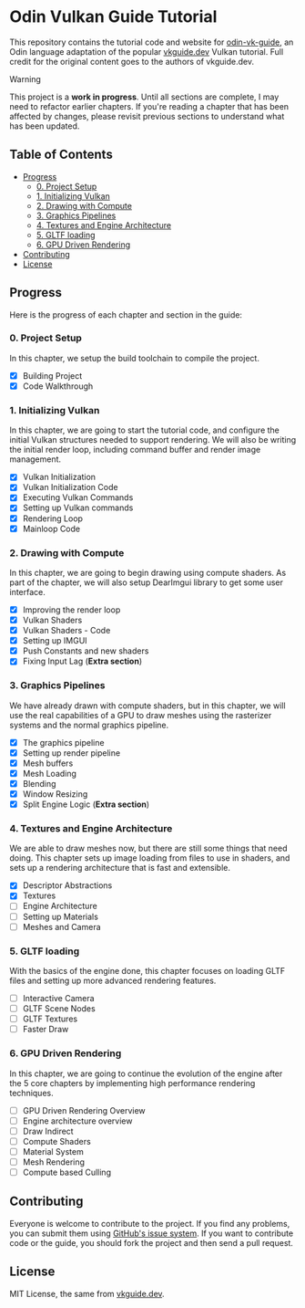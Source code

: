 # Odin Vulkan Guide Tutorial

This repository contains the tutorial code and website for [odin-vk-guide][], an Odin language
adaptation of the popular [vkguide.dev][] Vulkan tutorial. Full credit for the original content
goes to the authors of vkguide.dev.

> [!WARNING]
> This project is a **work in progress**. Until all sections are complete, I may need to
> refactor earlier chapters. If you're reading a chapter that has been affected by changes,
> please revisit previous sections to understand what has been updated.

## Table of Contents

- [Progress](#progress)
  - [0. Project Setup](#0-project-setup)
  - [1. Initializing Vulkan](#1-initializing-vulkan)
  - [2. Drawing with Compute](#2-drawing-with-compute)
  - [3. Graphics Pipelines](#3-graphics-pipelines)
  - [4. Textures and Engine Architecture](#4-textures-and-engine-architecture)
  - [5. GLTF loading](#5-gltf-loading)
  - [6. GPU Driven Rendering](#6-gpu-driven-rendering)
- [Contributing](#contributing)
- [License](#license)

## Progress

Here is the progress of each chapter and section in the guide:

### 0. Project Setup

In this chapter, we setup the build toolchain to compile the project.

- [x] Building Project
- [x] Code Walkthrough

### 1. Initializing Vulkan

In this chapter, we are going to start the tutorial code, and configure the initial Vulkan
structures needed to support rendering. We will also be writing the initial render loop,
including command buffer and render image management.

- [x] Vulkan Initialization
- [x] Vulkan Initialization Code
- [x] Executing Vulkan Commands
- [x] Setting up Vulkan commands
- [x] Rendering Loop
- [x] Mainloop Code

### 2. Drawing with Compute

In this chapter, we are going to begin drawing using compute shaders. As part of the chapter,
we will also setup DearImgui library to get some user interface.

- [x] Improving the render loop
- [x] Vulkan Shaders
- [x] Vulkan Shaders - Code
- [x] Setting up IMGUI
- [x] Push Constants and new shaders
- [x] Fixing Input Lag (**Extra section**)

### 3. Graphics Pipelines

We have already drawn with compute shaders, but in this chapter, we will use the real
capabilities of a GPU to draw meshes using the rasterizer systems and the normal graphics
pipeline.

- [x] The graphics pipeline
- [x] Setting up render pipeline
- [x] Mesh buffers
- [x] Mesh Loading
- [x] Blending
- [x] Window Resizing
- [x] Split Engine Logic (**Extra section**)

### 4. Textures and Engine Architecture

We are able to draw meshes now, but there are still some things that need doing. This chapter
sets up image loading from files to use in shaders, and sets up a rendering architecture that
is fast and extensible.

- [x] Descriptor Abstractions
- [x] Textures
- [ ] Engine Architecture
- [ ] Setting up Materials
- [ ] Meshes and Camera

### 5. GLTF loading

With the basics of the engine done, this chapter focuses on loading GLTF files and setting up
more advanced rendering features.

- [ ] Interactive Camera
- [ ] GLTF Scene Nodes
- [ ] GLTF Textures
- [ ] Faster Draw

### 6. GPU Driven Rendering

In this chapter, we are going to continue the evolution of the engine after the 5 core chapters
by implementing high performance rendering techniques.

- [ ] GPU Driven Rendering Overview
- [ ] Engine architecture overview
- [ ] Draw Indirect
- [ ] Compute Shaders
- [ ] Material System
- [ ] Mesh Rendering
- [ ] Compute based Culling

## Contributing

Everyone is welcome to contribute to the project. If you find any problems, you can submit them
using [GitHub's issue system](https://github.com/Capati/odin-vk-guide/issues). If you want to
contribute code or the guide, you should fork the project and then send a pull request.

## License

MIT License, the same from [vkguide.dev][].

[odin-vk-guide]: https://capati.github.io/odin-vk-guide/
[vkguide.dev]: https://vkguide.dev/
